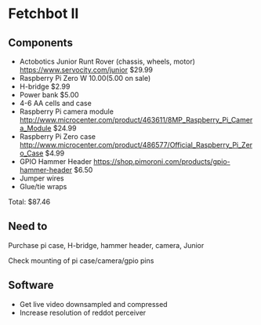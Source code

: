 # Fetchbot II

## Components

* Actobotics Junior Runt Rover (chassis, wheels, motor) https://www.servocity.com/junior $29.99
* Raspberry Pi Zero W $10.00 ($5.00 on sale)
* H-bridge $2.99
* Power bank $5.00
* 4-6 AA cells and case
* Raspberry Pi camera module http://www.microcenter.com/product/463611/8MP_Raspberry_Pi_Camera_Module $24.99
* Raspberry Pi Zero case http://www.microcenter.com/product/486577/Official_Raspberry_Pi_Zero_Case $4.99
* GPIO Hammer Header https://shop.pimoroni.com/products/gpio-hammer-header $6.50
* Jumper wires
* Glue/tie wraps

Total: $87.46

## Need to

Purchase pi case, H-bridge, hammer header, camera, Junior

Check mounting of pi case/camera/gpio pins

## Software

* Get live video downsampled and compressed
* Increase resolution of reddot perceiver
